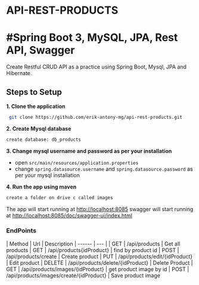 # API-REST-PRODUCTS
# #Spring Boot 3, MySQL, JPA, Rest API, Swagger

Create Restful CRUD API as a practice using Spring Boot, Mysql, JPA and Hibernate.

## Steps to Setup

**1. Clone the application**

```bash
 git clone https://github.com/erik-antony-mg/api-rest-products.git
```

**2. Create Mysql database**
```bash
create database: db_products
```

**3. Change mysql username and password as per your installation**

+ open `src/main/resources/application.properties`
+ change `spring.datasource.username` and `spring.datasource.password` as per your mysql installation

**4. Run the app using maven**

```bash
create a folder on drive c called images
```
The app will start running at <http://localhost:8085>
swagger will start running at <http://localhost:8085/doc/swagger-ui/index.html>

### EndPoints

| Method | Url | Description
| ------ | --- |
| GET    | /api/products | Get all products
| GET    |  /api/products{idProduct} | find by product id
| POST    | /api/products/create | Create product
| PUT    | /api/products/edit/{idProduct} | Edit product
| DELETE   | /api/products/delete/{idProduct} |  Delete Product
| GET    | /api/products/images/{idProduct}  | get product image by id
| POST   |  /api/products/images/create/{idProduct} | Save product image
